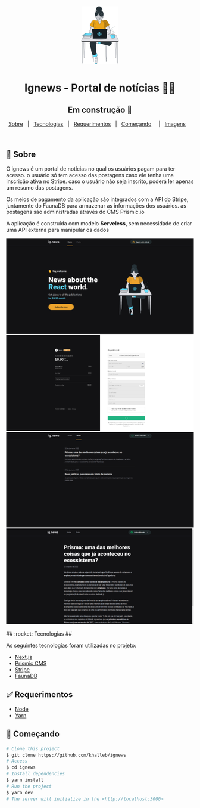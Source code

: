 <h1 align="center">

<img src="./.github/avatar.svg" alt="Ignews" width="100px"/>

</h1>

<p align="center">
  <h1 align="center"> Ignews - Portal de notícias 📰🚀 </h1>
  <h2 align="center">Em construção 🚧</h2>
</p>

<p align="center">
  <a href="#dart-sobre">Sobre</a> &#xa0; | &#xa0; 
  <a href="#rocket-tecnologias">Tecnologias</a> &#xa0; | &#xa0;
  <a href="#white_check_mark-requerimentos">Requerimentos</a> &#xa0; | &#xa0;
  <a href="#checkered_flag-começando">Começando</a> &#xa0; &#xa0; | &#xa0;
  <a href="#framed_picture-imagens">Imagens</a> &#xa0; &#xa0;
</p>

<br>

## :dart: Sobre ##

<p>
  O ignews é um portal de notícias no qual os usuários pagam para ter acesso. 
  o usuário só tem acesso das postagens caso ele tenha uma inscrição ativa no Stripe. 
  caso o usuário não seja inscrito, poderá ler apenas um resumo das postagens.
</p>
<p>
  Os meios de pagamento da aplicação são integrados com a API do Stripe, juntamente
  do FaunaDB para armazenar as informações dos usuários. as postagens são administradas
  através do CMS Prismic.io 
</p>
<p>A aplicação é construída com modelo <strong>Serveless</strong>, sem necessidade de criar uma API externa para manipular os dados</p>

<p>
  <img src="./.github/home.png" alt="Home" />
  <img src="./.github/stripe_checkout.png" alt="Stripe Checkout" />
  <img src="./.github/posts.png" alt="Posts" />
  <img src="./.github/post.png" alt="Post" />
</p>
## :rocket: Tecnologias ##

As seguintes tecnologias foram utilizadas no projeto:

- [Next.js](https://nextjs.org/)
- [Prismic CMS](https://prismic.io/)
- [Stripe](https://stripe.com/)
- [FaunaDB](https://fauna.com/)

## :white_check_mark: Requerimentos ##

- [Node](https://nodejs.org/en/)
- [Yarn](https://yarnpkg.com/lang/en/)

## :checkered_flag: Começando ##

```bash
# Clone this project
$ git clone https://github.com/khalleb/ignews
# Access
$ cd ignews
# Install dependencies
$ yarn install
# Run the project
$ yarn dev
# The server will initialize in the <http://localhost:3000>
```